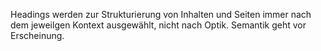 Headings werden zur Strukturierung von Inhalten und Seiten immer nach dem jeweilgen Kontext ausgewählt, nicht nach Optik. Semantik geht vor Erscheinung.
